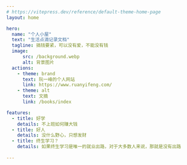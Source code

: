 ```yaml
---
# https://vitepress.dev/reference/default-theme-home-page
layout: home

hero:
  name: "个人小屋"
  text: "生活点滴记录文档"
  tagline: 搞钱要紧，可以没有爱，不能没有钱
  image: 
      src: /background.webp
      alt: 背景图片
  actions:
    - theme: brand
      text: 阮一峰的个人网站
      link: https://www.ruanyifeng.com/
    - theme: alt
      text: 文摘
      link: /books/index

features:
  - title: 好学
    details: 不上班如何赚大钱
  - title: 好人
    details: 没什么野心，只想发财
  - title: 终生学习？
    details: 如果终生学习是唯一的就业出路，对于大多数人来说，那就是没有出路
  
---
```


